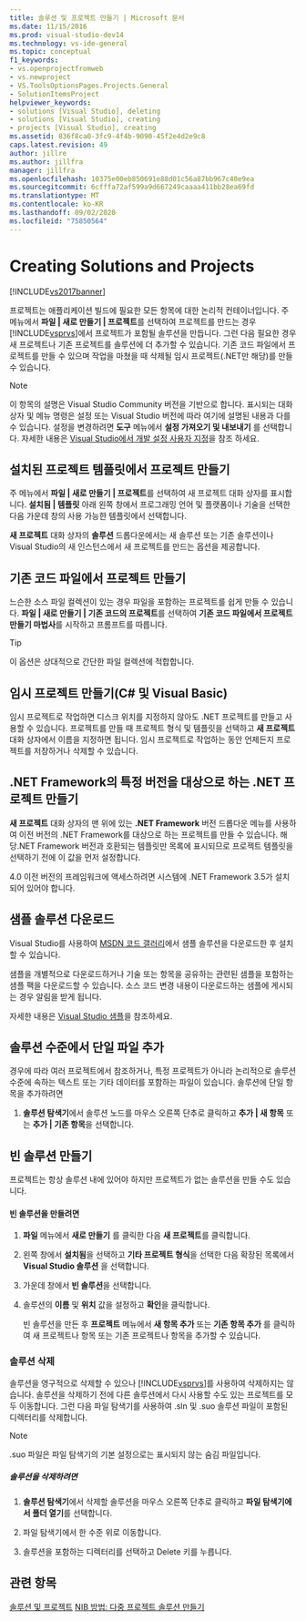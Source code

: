 ```yaml
---
title: 솔루션 및 프로젝트 만들기 | Microsoft 문서
ms.date: 11/15/2016
ms.prod: visual-studio-dev14
ms.technology: vs-ide-general
ms.topic: conceptual
f1_keywords:
- vs.openprojectfromweb
- vs.newproject
- VS.ToolsOptionsPages.Projects.General
- SolutionItemsProject
helpviewer_keywords:
- solutions [Visual Studio], deleting
- solutions [Visual Studio], creating
- projects [Visual Studio], creating
ms.assetid: 836f8ca0-3fc9-4f4b-9090-45f2e4d2e9c8
caps.latest.revision: 49
author: jillre
ms.author: jillfra
manager: jillfra
ms.openlocfilehash: 10375e00eb850691e88d01c56a87bb967c40e9ea
ms.sourcegitcommit: 6cfffa72af599a9d667249caaaa411bb28ea69fd
ms.translationtype: MT
ms.contentlocale: ko-KR
ms.lasthandoff: 09/02/2020
ms.locfileid: "75850564"
---
```

# <a name="creating-solutions-and-projects"></a>Creating Solutions and Projects
[!INCLUDE[vs2017banner](../includes/vs2017banner.md)]

프로젝트는 애플리케이션 빌드에 필요한 모든 항목에 대한 논리적 컨테이너입니다. 주 메뉴에서 **파일 &#124; 새로 만들기 &#124; 프로젝트**를 선택하여 프로젝트를 만드는 경우 [!INCLUDE[vsprvs](../includes/vsprvs-md.md)]에서 프로젝트가 포함될 솔루션을 만듭니다. 그런 다음 필요한 경우 새 프로젝트나 기존 프로젝트를 솔루션에 더 추가할 수 있습니다. 기존 코드 파일에서 프로젝트를 만들 수 있으며 작업을 마쳤을 때 삭제될 임시 프로젝트(.NET만 해당)를 만들 수 있습니다.

> [!NOTE]
> 이 항목의 설명은 Visual Studio Community 버전을 기반으로 합니다. 표시되는 대화 상자 및 메뉴 명령은 설정 또는 Visual Studio 버전에 따라 여기에 설명된 내용과 다를 수 있습니다. 설정을 변경하려면 **도구** 메뉴에서 **설정 가져오기 및 내보내기** 를 선택합니다. 자세한 내용은 [Visual Studio에서 개발 설정 사용자 지정](https://msdn.microsoft.com/22c4debb-4e31-47a8-8f19-16f328d7dcd3)을 참조 하세요.

## <a name="create-a-project-from-an-installed-project-template"></a>설치된 프로젝트 템플릿에서 프로젝트 만들기
 주 메뉴에서 **파일 &#124; 새로 만들기 &#124; 프로젝트**를 선택하여 새 프로젝트 대화 상자를 표시합니다. **설치됨 &#124; 템플릿** 아래 왼쪽 창에서 프로그래밍 언어 및 플랫폼이나 기술을 선택한 다음 가운데 창의 사용 가능한 템플릿에서 선택합니다.

 **새 프로젝트** 대화 상자의 **솔루션** 드롭다운에서는 새 솔루션 또는 기존 솔루션이나 Visual Studio의 새 인스턴스에서 새 프로젝트를 만드는 옵션을 제공합니다.

## <a name="create-a-project-from-existing-code-files"></a>기존 코드 파일에서 프로젝트 만들기
 느슨한 소스 파일 컬렉션이 있는 경우 파일을 포함하는 프로젝트를 쉽게 만들 수 있습니다. **파일 &#124; 새로 만들기 &#124; 기존 코드의 프로젝트**를 선택하여 **기존 코드 파일에서 프로젝트 만들기 마법사**를 시작하고 프롬프트를 따릅니다.

> [!TIP]
> 이 옵션은 상대적으로 간단한 파일 컬렉션에 적합합니다.

## <a name="create-a-temporary-project-c-and-visual-basic"></a>임시 프로젝트 만들기(C# 및 Visual Basic)
 임시 프로젝트로 작업하면 디스크 위치를 지정하지 않아도 .NET 프로젝트를 만들고 사용할 수 있습니다. 프로젝트를 만들 때 프로젝트 형식 및 템플릿을 선택하고 **새 프로젝트** 대화 상자에서 이름을 지정하면 됩니다. 임시 프로젝트로 작업하는 동안 언제든지 프로젝트를 저장하거나 삭제할 수 있습니다.

## <a name="create-a-net-project-that-targets-a-specific-version-of-the-net-framework"></a>.NET Framework의 특정 버전을 대상으로 하는 .NET 프로젝트 만들기
 **새 프로젝트** 대화 상자의 맨 위에 있는 **.NET Framework** 버전 드롭다운 메뉴를 사용하여 이전 버전의 .NET Framework를 대상으로 하는 프로젝트를 만들 수 있습니다. 해당.NET Framework 버전과 호환되는 템플릿만 목록에 표시되므로 프로젝트 템플릿을 선택하기 전에 이 값을 먼저 설정합니다.

 4.0 이전 버전의 프레임워크에 액세스하려면 시스템에 .NET Framework 3.5가 설치되어 있어야 합니다.

## <a name="downloading-sample-solutions"></a>샘플 솔루션 다운로드
 Visual Studio를 사용하여 [MSDN 코드 갤러리](https://code.msdn.microsoft.com/)에서 샘플 솔루션을 다운로드한 후 설치할 수 있습니다.

 샘플을 개별적으로 다운로드하거나 기술 또는 항목을 공유하는 관련된 샘플을 포함하는 샘플 팩을 다운로드할 수 있습니다. 소스 코드 변경 내용이 다운로드하는 샘플에 게시되는 경우 알림을 받게 됩니다.

 자세한 내용은 [Visual Studio 샘플](../ide/visual-studio-samples.md)을 참조하세요.

## <a name="adding-single-files-at-the-solution-level"></a>솔루션 수준에서 단일 파일 추가
 경우에 따라 여러 프로젝트에서 참조하거나, 특정 프로젝트가 아니라 논리적으로 솔루션 수준에 속하는 텍스트 또는 기타 데이터를 포함하는 파일이 있습니다.  솔루션에 단일 항목을 추가하려면

1. **솔루션 탐색기**에서 솔루션 노드를 마우스 오른쪽 단추로 클릭하고 **추가 &#124; 새 항목** 또는 **추가 &#124; 기존 항목**을 선택합니다.

## <a name="creating-empty-solutions"></a>빈 솔루션 만들기
 프로젝트는 항상 솔루션 내에 있어야 하지만 프로젝트가 없는 솔루션을 만들 수도 있습니다.

#### <a name="to-create-an-empty-solution"></a>빈 솔루션을 만들려면

1. **파일** 메뉴에서 **새로 만들기** 를 클릭한 다음 **새 프로젝트**를 클릭합니다.

2. 왼쪽 창에서 **설치됨**을 선택하고 **기타 프로젝트 형식**을 선택한 다음 확장된 목록에서 **Visual Studio 솔루션** 을 선택합니다.

3. 가운데 창에서 **빈 솔루션**을 선택합니다.

4. 솔루션의 **이름** 및 **위치** 값을 설정하고 **확인**을 클릭합니다.

   빈 솔루션을 만든 후 **프로젝트** 메뉴에서 **새 항목 추가** 또는 **기존 항목 추가** 를 클릭하여 새 프로젝트나 항목 또는 기존 프로젝트나 항목을 추가할 수 있습니다.

### <a name="deleting-solutions"></a>솔루션 삭제
 솔루션을 영구적으로 삭제할 수 있으나 [!INCLUDE[vsprvs](../includes/vsprvs-md.md)]를 사용하여 삭제하지는 않습니다. 솔루션을 삭제하기 전에 다른 솔루션에서 다시 사용할 수도 있는 프로젝트를 모두 이동합니다. 그런 다음 파일 탐색기를 사용하여 .sln 및 .suo 솔루션 파일이 포함된 디렉터리를 삭제합니다.

> [!NOTE]
> .suo 파일은 파일 탐색기의 기본 설정으로는 표시되지 않는 숨김 파일입니다.

##### <a name="to-delete-a-solution"></a>솔루션을 삭제하려면

1. **솔루션 탐색기**에서 삭제할 솔루션을 마우스 오른쪽 단추로 클릭하고 **파일 탐색기에서 폴더 열기**를 선택합니다.

2. 파일 탐색기에서 한 수준 위로 이동합니다.

3. 솔루션을 포함하는 디렉터리를 선택하고 Delete 키를 누릅니다.

## <a name="see-also"></a>관련 항목
 [솔루션 및 프로젝트](../ide/solutions-and-projects-in-visual-studio.md) [NIB 방법: 다중 프로젝트 솔루션 만들기](https://msdn.microsoft.com/02ecd6dd-0114-46fe-b335-ba9c5e3020d6)
